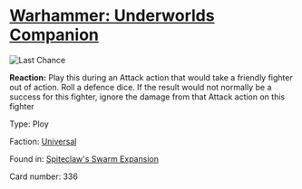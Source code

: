 # [Warhammer: Underworlds Companion](https://guidokessels.github.io/wh-underworlds)

  

![Last Chance](https://warhammerunderworlds.com/wp-content/uploads/sites/6/2018/02/336_ENG.png)

<b>Reaction:</b> Play this during an Attack action that would take a friendly fighter out of action. Roll a defence dice. If the result would not normally be a success for this fighter, ignore the damage from that Attack action on this fighter

Type: Ploy

Faction: [Universal](https://guidokessels.github.io/wh-underworlds/factions/universal.md)

Found in: [Spiteclaw's Swarm Expansion](https://guidokessels.github.io/wh-underworlds/locations/spiteclaws-swarm-expansion.md)

Card number: 336
